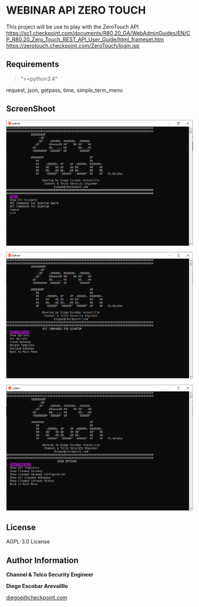 WEBINAR API ZERO TOUCH
=========

This project will be use to play with the ZeroTouch API 
https://sc1.checkpoint.com/documents/R80.20_GA/WebAdminGuides/EN/CP_R80.20_Zero_Touch_REST_API_User_Guide/html_frameset.htm
https://zerotouch.checkpoint.com/ZeroTouch/login.jsp

Requirements
------------

> ">=python3.4"

request, json, getpass, time, simple_term_menu


ScreenShoot
--------------
![main](https://github.com/dearevalillo/webinar_api_zero_touch/blob/master/main.PNG)

![quantum options](https://github.com/dearevalillo/webinar_api_zero_touch/blob/master/quantum.PNG)

![show quantum options](https://github.com/dearevalillo/webinar_api_zero_touch/blob/master/show_option_quantum.PNG)


License
-------

AGPL-3.0 License

Author Information
------------------
**Channel & Telco Security Engineer**

**Diego Escobar Arevailllo**

[diegoe@checkpoint.com](mailto:diegoe@checkpoint.com)
